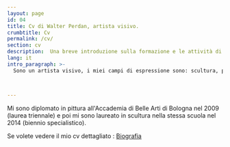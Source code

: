 ```yaml
---
layout: page
id: 04
title: Cv di Walter Perdan, artista visivo.
crumbtitle: Cv
permalink: /cv/
section: cv
description:  Una breve introduzione sulla formazione e le attività di Walter Perdan. Per maggiori informazioni andate alla pagina ufficiale.
lang: it
intro_paragraph: >-
  Sono un artista visivo, i miei campi di espressione sono: scultura, pittura, disegno, 3d, programmazione e interattività



---
```

Mi sono diplomato in pittura all'Accademia di Belle Arti di Bologna nel 2009 (laurea triennale) e poi mi sono laureato in scultura nella stessa scuola nel 2014 (biennio specialistico).


Se volete vedere il mio cv dettagliato : [Biografia](https://www.walterperdan.com/it/biografia)
